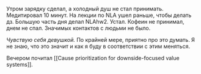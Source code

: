 Утром зарядку сделал, а холодный душ не стал принимать. Медитировал 10 минут. На лекции по NLA ушел раньше, чтобы делать дз. Большую часть дня делал NLAhw2. Устал. Кофеин не принимал, днем не спал. Значимых контактов с людьми не было.

*Чувствую себя девушкой.* По крайней мере, приятно про это думать. Я не знаю, что это значит и как я буду в соответствии с этим меняться.

Вечером почитал [[Cause prioritization for downside-focused value systems]]. 
